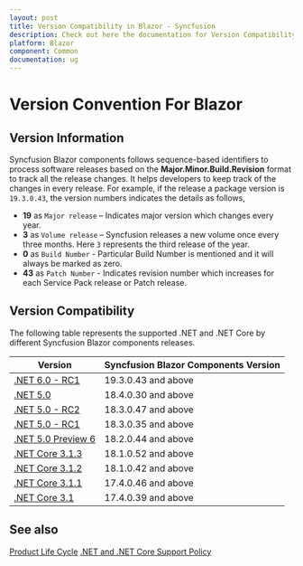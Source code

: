 ```yaml
---
layout: post
title: Version Compatibility in Blazor - Syncfusion
description: Check out here the documentation for Version Compatibility support in Syncfusion Blazor NuGet packages
platform: Blazor
component: Common
documentation: ug
---
```


# Version Convention For Blazor

## Version Information

Syncfusion Blazor components follows sequence-based identifiers to process software releases based on the **Major.Minor.Build.Revision** format to track all the release changes. It helps developers to keep track of the changes in every release. For example, if the release a package version is `19.3.0.43`, the version numbers indicates the details as follows,

* **19** as `Major release` – Indicates major version which changes every year.
* **3** as `Volume release` – Syncfusion releases a new volume once every three months. Here `3` represents the third release of the year.
* **0** as `Build Number` - Particular Build Number is mentioned and it will always be marked as zero.
* **43** as `Patch Number` - Indicates revision number which increases for each Service Pack release or Patch release.

## Version Compatibility

The following table represents the supported .NET and .NET Core by different Syncfusion Blazor components releases.

| Version | Syncfusion Blazor Components Version | 
| ------------- | ------------- |
| [.NET 6.0 - RC1](https://devblogs.microsoft.com/aspnet/asp-net-core-updates-in-net-6-rc-1/) | 19.3.0.43 and above |
| [.NET 5.0](https://devblogs.microsoft.com/aspnet/announcing-asp-net-core-in-net-5/) | 18.4.0.30 and above  |
| [.NET 5.0 - RC2](https://devblogs.microsoft.com/aspnet/asp-net-core-updates-in-net-5-release-candidate-2/) | 18.3.0.47 and above  |
| [.NET 5.0 - RC1](https://devblogs.microsoft.com/aspnet/asp-net-core-updates-in-net-5-release-candidate-1/) | 18.3.0.35 and above  |
| [.NET 5.0 Preview 6](https://devblogs.microsoft.com/dotnet/announcing-net-5-0-preview-6/) | 18.2.0.44 and above  |
| [.NET Core 3.1.3](https://devblogs.microsoft.com/aspnet/blazor-webassembly-3-2-0-release-candidate-now-available/) | 18.1.0.52 and above  |
| [.NET Core 3.1.2](https://devblogs.microsoft.com/dotnet/net-core-february-2020/) | 18.1.0.42 and above  |
| [.NET Core 3.1.1](https://devblogs.microsoft.com/dotnet/net-core-january-2020/) | 17.4.0.46  and above |
| [.NET Core 3.1](https://devblogs.microsoft.com/aspnet/asp-net-core-updates-in-net-core-3-1/) | 17.4.0.39 and above |


## See also

[Product Life Cycle](https://www.syncfusion.com/support/product-lifecycle/)
[.NET and .NET Core Support Policy](https://dotnet.microsoft.com/platform/support/policy/dotnet-core)
